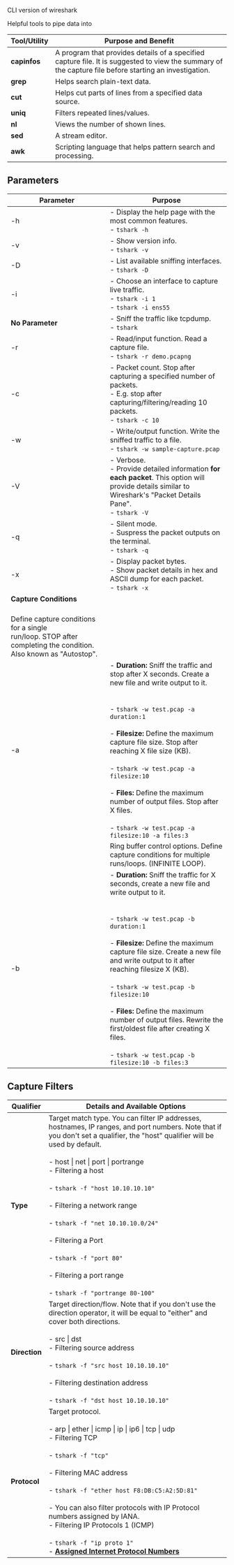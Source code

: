 CLI version of wireshark

Helpful tools to pipe data into

| **Tool/Utility** | **Purpose and Benefit**                                                                                                                                |
| ---------------- | ------------------------------------------------------------------------------------------------------------------------------------------------------ |
| **capinfos**     | A program that provides details of a specified capture file. It is suggested to view the summary of the capture file before starting an investigation. |
| **grep**         | Helps search plain-text data.                                                                                                                          |
| **cut**          | Helps cut parts of lines from a specified data source.                                                                                                 |
| **uniq**         | Filters repeated lines/values.                                                                                                                         |
| **nl**           | Views the number of shown lines.                                                                                                                       |
| **sed**          | A stream editor.                                                                                                                                       |
| **awk**          | Scripting language that helps pattern search and processing.                                                                                           |
## Parameters 

| **Parameter**                                                                                                   | **Purpose**                                                                                                                                                                                                                                                                                                                                                                                                                                                                                                          |
| --------------------------------------------------------------------------------------------------------------- | -------------------------------------------------------------------------------------------------------------------------------------------------------------------------------------------------------------------------------------------------------------------------------------------------------------------------------------------------------------------------------------------------------------------------------------------------------------------------------------------------------------------- |
| -h                                                                                                              | - Display the help page with the most common features.<br>- `tshark -h`                                                                                                                                                                                                                                                                                                                                                                                                                                              |
| -v                                                                                                              | - Show version info.<br>- `tshark -v`                                                                                                                                                                                                                                                                                                                                                                                                                                                                                |
| -D                                                                                                              | - List available sniffing interfaces.<br>- `tshark -D`                                                                                                                                                                                                                                                                                                                                                                                                                                                               |
| -i                                                                                                              | - Choose an interface to capture live traffic.<br>- `tshark -i 1`<br>- `tshark -i ens55`                                                                                                                                                                                                                                                                                                                                                                                                                             |
| **No Parameter**                                                                                                | - Sniff the traffic like tcpdump.<br>- `tshark`                                                                                                                                                                                                                                                                                                                                                                                                                                                                      |
| -r                                                                                                              | - Read/input function. Read a capture file.<br>- `tshark -r demo.pcapng`                                                                                                                                                                                                                                                                                                                                                                                                                                             |
| -c                                                                                                              | - Packet count. Stop after capturing a specified number of packets.<br>- E.g. stop after capturing/filtering/reading 10 packets.<br>- `tshark -c 10`                                                                                                                                                                                                                                                                                                                                                                 |
| -w                                                                                                              | - Write/output function. Write the sniffed traffic to a file.<br>- `tshark -w sample-capture.pcap`                                                                                                                                                                                                                                                                                                                                                                                                                   |
| -V                                                                                                              | - Verbose.<br>- Provide detailed information **for each packet**. This option will provide details similar to Wireshark's "Packet Details Pane".<br>- `tshark -V`                                                                                                                                                                                                                                                                                                                                                    |
| -q                                                                                                              | - Silent mode.<br>- Suspress the packet outputs on the terminal.<br>- `tshark -q`                                                                                                                                                                                                                                                                                                                                                                                                                                    |
| -x                                                                                                              | - Display packet bytes.<br>- Show packet details in hex and ASCII dump for each packet.<br>- `tshark -x`                                                                                                                                                                                                                                                                                                                                                                                                             |
| **Capture Conditions**<br><br>                                                                                  |                                                                                                                                                                                                                                                                                                                                                                                                                                                                                                                      |
| Define capture conditions for a single run/loop. STOP after completing the condition. Also known as "Autostop". |                                                                                                                                                                                                                                                                                                                                                                                                                                                                                                                      |
| -a                                                                                                              | - **Duration:** Sniff the traffic and stop after X seconds. Create a new file and write output to it.  <br>    <br><br>- `tshark -w test.pcap -a duration:1`<br><br>- **Filesize:** Define the maximum capture file size. Stop after reaching X file size (KB).<br><br>- `tshark -w test.pcap -a filesize:10`<br><br>- **Files:** Define the maximum number of output files. Stop after X files.<br><br>- `tshark -w test.pcap -a filesize:10 -a files:3`                                                            |
|                                                                                                                 | Ring buffer control options. Define capture conditions for multiple runs/loops. (INFINITE LOOP).                                                                                                                                                                                                                                                                                                                                                                                                                     |
| -b                                                                                                              | - **Duration:** Sniff the traffic for X seconds, create a new file and write output to it.   <br>    <br><br>- `tshark -w test.pcap -b duration:1`<br><br>- **Filesize:** Define the maximum capture file size. Create a new file and write output to it after reaching filesize X (KB).<br><br>- `tshark -w test.pcap -b filesize:10`<br><br>- **Files:** Define the maximum number of output files. Rewrite the first/oldest file after creating X files.<br><br>- `tshark -w test.pcap -b filesize:10 -b files:3` |
## Capture Filters

| **Qualifier** | **Details and Available Options**                                                                                                                                                                                                                                                                                                                                                                                                                                                                   |
| ------------- | --------------------------------------------------------------------------------------------------------------------------------------------------------------------------------------------------------------------------------------------------------------------------------------------------------------------------------------------------------------------------------------------------------------------------------------------------------------------------------------------------- |
| **Type**      | Target match type. You can filter IP addresses, hostnames, IP ranges, and port numbers. Note that if you don't set a qualifier, the "host" qualifier will be used by default.<br><br>- host \| net \| port \| portrange<br>- Filtering a host<br><br>- `tshark -f "host 10.10.10.10"`<br><br>- Filtering a network range <br><br>- `tshark -f "net 10.10.10.0/24"`<br><br>- Filtering a Port<br><br>- `tshark -f "port 80"`<br><br>- Filtering a port range<br><br>- `tshark -f "portrange 80-100"` |
| **Direction** | Target direction/flow. Note that if you don't use the direction operator, it will be equal to "either" and cover both directions.<br><br>- src \| dst<br>- Filtering source address<br><br>- `tshark -f "src host 10.10.10.10"`<br><br>- Filtering destination address<br><br>- `tshark -f "dst host 10.10.10.10"`                                                                                                                                                                                  |
| **Protocol**  | Target protocol.<br><br>- arp \| ether \| icmp \| ip \| ip6 \| tcp \| udp<br>- Filtering TCP<br><br>- `tshark -f "tcp"`<br><br>- Filtering MAC address<br><br>- `tshark -f "ether host F8:DB:C5:A2:5D:81"`<br><br>- You can also filter protocols with IP Protocol numbers assigned by IANA.<br>- Filtering IP Protocols 1 (ICMP)<br><br>- `tshark -f "ip proto 1"`<br>- [**Assigned Internet Protocol Numbers**](https://www.iana.org/assignments/protocol-numbers/protocol-numbers.xhtml)         |